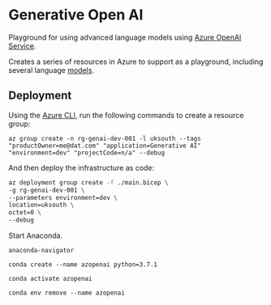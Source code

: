 # Generative Open AI

Playground for using advanced language models using [Azure OpenAI Service](https://azure.microsoft.com/en-us/products/ai-services/openai-service).

Creates a series of resources in Azure to support as a playground, including several language [models](https://learn.microsoft.com/en-us/azure/ai-services/openai/overview).

## Deployment

Using the [Azure CLI](https://learn.microsoft.com/en-us/cli/azure/), run the following commands to create a resource group:

`az group create -n rg-genai-dev-001 -l uksouth --tags "productOwner=me@dat.com" "application=Generative AI" "environment=dev" "projectCode=n/a" --debug`

And then deploy the infrastructure as code:

```bash
az deployment group create -f ./main.bicep \
-g rg-genai-dev-001 \
--parameters environment=dev \
location=uksouth \
octet=0 \
--debug
```

Start Anaconda.

`anaconda-navigator`

`conda create --name azopenai python=3.7.1`

`conda activate azopenai`

`conda env remove --name azopenai`
